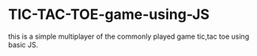 # TIC-TAC-TOE-game-using-JS
this is a simple multiplayer of the commonly played game tic,tac toe using basic JS.
